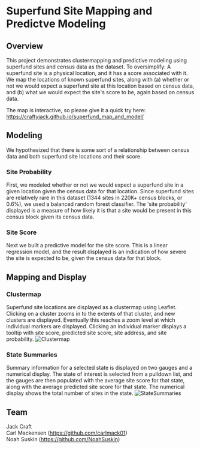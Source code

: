 # Superfund Site Mapping and Predictve Modeling
## Overview
This project demonstrates clustermapping and predictive modeling using superfund sites and census data as the dataset. To oversimplify: A superfund site is a physical location, and it has a score associated with it. We map the locations of known superfund sites, along with (a) whether or not we would expect a superfund site at this location based on census data, and (b) what we would expect the site's score to be, again based on census data.

The map is interactive, so please give it a quick try here:
https://craftyjack.github.io/superfund_map_and_model/

## Modeling
We hypothesized that there is some sort of a relationship between census data and both superfund site locations and their score.
### Site Probability
First, we modeled whether or not we would expect a superfund site in a given location given the census data for that location. Since superfund sites are relatively rare in this dataset (1344 sites in 220K+ census blocks, or 0.6%), we used a balanced random forest classifier. The 'site probability' displayed is a measure of how likely it is that a site would be present in this census block given its census data.
### Site Score
Next we built a predictive model for the site score. This is a linear regression model, and the result displayed is an indication of how severe the site is expected to be, given the census data for that block.


## Mapping and Display
### Clustermap
Superfund site locations are displayed as a clustermap using Leaflet. Clicking on a cluster zooms in to the extents of that cluster, and new clusters are displayed. Eventually this reaches a zoom level at which individual markers are displayed. Clicking an individual marker displays a tooltip with site score, predicted site score, site address, and site probability.
![Clustermap](https://github.com/CraftyJack/superfund_map_and_model/blob/main/screenshot_1.png?raw=true)

### State Summaries
Summary information for a selected state is displayed on two gauges and a numerical display. The state of interest is selected from a pulldown list, and the gauges are then populated with the average site score for that state, along with the average predicted site score for that state. The numerical display shows the total number of sites in the state.
![StateSummaries](https://github.com/CraftyJack/superfund_map_and_model/blob/main/screenshot_2.png?raw=true)


## Team
Jack Craft\
Carl Mackensen (https://github.com/carlmack01) \
Noah Suskin (https://github.com/NoahSuskin)